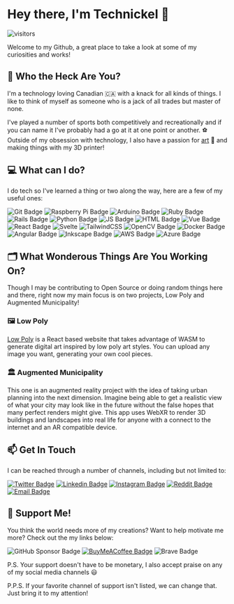 # Hey there, I'm Technickel 👋

![visitors](https://visitor-badge.glitch.me/badge?page_id=Lunarelements.Lunarelements&right_color=blue)

Welcome to my Github, a great place to take a look at some of my curiosities and works!

## 🤔 Who the Heck Are You?

I'm a technology loving Canadian 🇨🇦 with a knack for all kinds of things. I like to think of myself as someone who is a jack of all trades but master of none.

I've played a number of sports both competitively and recreationally and if you can name it I've probably had a go at it at one point or another. ⚽️ Outside of my obsession with technology, I also have a passion for [art](https://tripleresolution.com/) 🎨 and making things with my 3D printer!


## 💻 What can I do?
I do tech so I've learned a thing or two along the way, here are a few of my useful ones:

![Git Badge](https://img.shields.io/badge/GIT-E44C30?style=flat&logo=git&logoColor=white)
![Raspberry Pi Badge](https://img.shields.io/badge/Raspberry%20Pi-A22846?style=flat&logo=Raspberry%20Pi&logoColor=white)
![Arduino Badge](https://img.shields.io/badge/Arduino-00979D?style=flat&logo=Arduino&logoColor=white)
![Ruby Badge](https://img.shields.io/badge/Ruby-CC342D?style=flat&logo=ruby&logoColor=white)
![Rails Badge](https://img.shields.io/badge/Ruby_on_Rails-CC0000?style=flat&logo=ruby-on-rails&logoColor=white)
![Python Badge](https://img.shields.io/badge/Python-FFD43B?style=flat&logo=python&logoColor=darkgreen)
![JS Badge](https://img.shields.io/badge/JavaScript-323330?style=flat&logo=javascript&logoColor=F7DF1E)
![HTML Badge](https://img.shields.io/badge/HTML5-E34F26?style=flat&logo=html5&logoColor=white)
![Vue Badge](https://img.shields.io/badge/Vue.js-35495E?style=flat&logo=vuedotjs&logoColor=4FC08D)
![React Badge](https://img.shields.io/badge/React-20232A?style=flat&logo=react&logoColor=61DAFB)
![Svelte](https://img.shields.io/badge/svelte-%23f1413d.svg?style=flat&logo=svelte&logoColor=white)
![TailwindCSS](https://img.shields.io/badge/tailwindcss-%2338B2AC.svg?style=flat&logo=tailwind-css&logoColor=white)
![OpenCV Badge](https://img.shields.io/badge/OpenCV-27338e?style=flat&logo=OpenCV&logoColor=white)
![Docker Badge](https://img.shields.io/badge/Docker-2CA5E0?style=flat&logo=docker&logoColor=white)
![Angular Badge](https://img.shields.io/badge/Angular-DD0031?style=flat&logo=angular&logoColor=white)
![Inkscape Badge](https://img.shields.io/badge/Inkscape-000000?style=flat&logo=Inkscape&logoColor=white)
![AWS Badge](https://img.shields.io/badge/Amazon_AWS-FF9900?style=flat&logo=amazonaws&logoColor=white)
![Azure Badge](https://img.shields.io/badge/Azure-0078D7?style=flat&logo=azure-devops&logoColor=white)

## 🗂 What Wonderous Things Are You Working On?
Though I may be contributing to Open Source or doing random things here and there, right now my main focus is on two projects, Low Poly and Augmented Municipality!

### 🖼 Low Poly
[Low Poly](https://github.com/Lunarelements/low-poly) is a React based website that takes advantage of WASM to generate digital art inspired by low poly art styles. You can upload any image you want, generating your own cool pieces.

### 🏛 Augmented Municipality
This one is an augmented reality project with the idea of taking urban planning into the next dimension. Imagine being able to get a realistic view of what your city may look like in the future without the false hopes that many perfect renders might give. This app uses WebXR to render 3D buildings and landscapes into real life for anyone with a connect to the internet and an AR compatible device.

## 📫 Get In Touch
I can be reached through a number of channels, including but not limited to: 

[![Twitter Badge](https://img.shields.io/badge/-@Technickel3-1ca0f1?style=flat&logo=twitter&logoColor=white)](https://twitter.com/Technickel3)
[![Linkedin Badge](https://img.shields.io/badge/-Bradley-blue?style=flat&logo=Linkedin&logoColor=white)](https://www.linkedin.com/in/bleona/)
[![Instagram Badge](https://img.shields.io/badge/-@tech__nickel-833AB4?style=flat&logo=instagram&logoColor=white)](https://www.instagram.com/tech_nickel/)
[![Reddit Badge](https://img.shields.io/badge/tech--nickel-FF4500?style=flat&logo=reddit&logoColor=white)](https://www.reddit.com/user/tech-nickel/)
[![Email Badge](https://img.shields.io/badge/contact@technickel.dev-D14836?style=flat&logo=gmail&logoColor=white)](mailto:contact@technickel.dev)
	

## 🤑 Support Me!
You think the world needs more of my creations? Want to help motivate me more? Check out the my links below:

![GitHub Sponsor Badge](https://img.shields.io/badge/sponsor-30363D?style=flat&logo=GitHub-Sponsors)
[![BuyMeACoffee Badge](https://img.shields.io/badge/Buy_Me_A_Coffee-FFDD00?style=flat&logo=buy-me-a-coffee&logoColor=black)](https://www.buymeacoffee.com/pIvCSjDLo)
![Brave Badge](https://img.shields.io/badge/BAT-FB542B?style=flat&logo=Brave&logoColor=white)

P.S. Your support doesn't have to be monetary, I also accept praise on any of my social media channels 😃

P.P.S. If your favorite channel of support isn't listed, we can change that. Just bring it to my attention!
